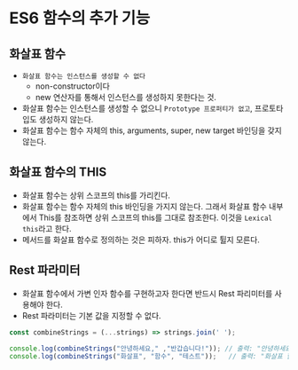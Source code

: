 # ES6 함수의 추가 기능
## 화살표 함수
 - `화살표 함수는 인스턴스를 생성할 수 없다`
    - non-constructor이다
    - new 연산자를 통해서 인스턴스를 생성하지 못한다는 것.
 - 화살표 함수는 인스턴스를 생성할 수 없으니 `Prototype 프로퍼티가 없고`, 프로토타입도 생성하지 않는다.
 - 화살표 함수는 함수 자체의 this, arguments, super, new target 바인딩을 갖지 않는다.

## 화살표 함수의 THIS 
- 화살표 함수는 상위 스코프의 this를 가리킨다.
- 화살표 함수는 함수 자체의 this 바인딩을 가지지 않는다. 그래서 화살표 함수 내부에서 This를 참조하면 상위 스코프의 this를 그대로 참조한다. 이것을 `Lexical this`라고 한다.
- 메서드를 화살표 함수로 정의하는 것은 피하자. this가 어디로 튈지 모른다.

## Rest 파라미터
- 화살표 함수에서 가변 인자 함수를 구현하고자 한다면 반드시 Rest 파리미터를 사용해야 한다.
- Rest 파라미터는 기본 값을 지정할 수 없다.
```js
const combineStrings = (...strings) => strings.join(' ');

console.log(combineStrings("안녕하세요," ,"반갑습니다!")); // 출력: "안녕하세요, 반갑습니다!"
console.log(combineStrings("화살표", "함수", "테스트"));   // 출력: "화살표 함수 테스트"

```